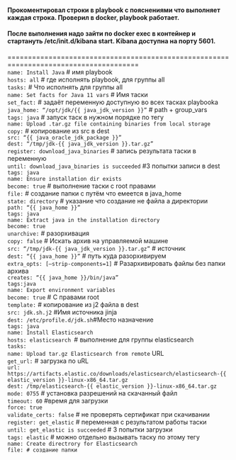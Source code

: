 #### Прокоментировал строки в playbook с пояснениями что выполняет каждая строка. Проверил в docker, playbook работает.</br>
#### После выполнения надо зайти по docker exec в контейнер и стартануть /etc/init.d/kibana start. Kibana доступна на порту 5601.</br>
======================================================================================</br>
`name: Install Java`  # имя playbook</br>
`hosts: all`          # где исполнять playbook, для группы all</br>
`tasks:`              # Что исполнять для группы all</br>
`name: Set facts for Java 11 vars` # Имя таски </br>
`set_fact:` # задаёт переменную доступную во всех тасках playbooka</br>
`java_home: “/opt/jdk/{{ java_jdk_version }}”` # path + group_vars</br>
`tags: java` # запуск таск в нужном порядке по тегу</br>
`name: Upload .tar.gz file containing binaries from local storage`</br>
`copy:` # копирование из src в dest</br>
`src: “{{ java_oracle_jdk_package }}”`</br>
`dest: “/tmp/jdk-{{ java_jdk_version }}.tar.gz”`</br>
`register: download_java_binaries` # запись результата таски в переменную</br>
`until: download_java_binaries is succeeded` #3 попытки записи в dest</br>
`tags: java`</br>
`name: Ensure installation dir exists`</br>
`become: true` # выполнение таски с root правами</br>
`file:` # создание папки с путём что емеется в java_home</br>
`state: directory` # указание что создание не файла а директории</br>
`path: “{{ java_home }}”`</br>
`tags: java`</br>
`name: Extract java in the installation directory`</br>
`become: true`</br>
`unarchive:` # разорхивация</br>
`copy: false` # Искать архив на управляемой машине</br>
`src: “/tmp/jdk-{{ java_jdk_version }}.tar.gz”` # источник</br>
`dest: “{{ java_home }}”` # путь куда разорхивируем </br>
`extra_opts: [–strip-components=1]` # Разархивировать файлы без папки архива</br>
`creates: “{{ java_home }}/bin/java”`</br>
`tags:java`</br>
`name: Export environment variables`</br>
`become: true` # С правами root</br> 
`template:` # копирование из j2 файла в dest</br>
`src: jdk.sh.j2` #Имя источника jinja</br>
`dest: /etc/profile.d/jdk.sh`#Место назначение</br>
`tags: java`</br>
`name: Install Elasticsearch`</br>
`hosts: elasticsearch `# выполнение для группы elasticsearch</br>
`tasks:`</br>
`name: Upload tar.gz Elasticsearch from remote` URL</br>
`get_url:` # загрузка по uRL</br>
`url: https://artifacts.elastic.co/downloads/elasticsearch/elasticsearch-{{ elastic_version }}-linux-x86_64.tar.gz`</br>
`dest: /tmp/elasticsearch-{{ elastic_version }}-linux-x86_64.tar.gz`</br>
`mode: 0755` # установка разрешений на скачанный файл</br>
`timeout: 60` #время для загрузки</br>
`force: true`</br>
`validate_certs: false` # не проверять сертификат при скачивании</br>
`register: get_elastic` # переменная с результатом работы таски</br>
`until: get_elastic is succeeded` # 3 попытки загрузки</br>
`tags: elastic` # можно отдельно вызывать таску по этому тегу</br>
`name: Create directrory for Elasticsearch`</br>
`file: # создание папки`</br>
